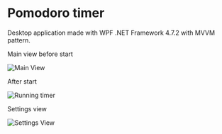 # Pomodoro timer
Desktop application made with WPF .NET Framework 4.7.2 with MVVM pattern.

Main view before start

![Main View](https://github.com/N-janas/Assets/blob/main/PomodoroTimer/main_view.PNG "main_view")

After start

![Running timer](https://github.com/N-janas/Assets/blob/main/PomodoroTimer/running.PNG "running")

Settings view

![Settings View](https://github.com/N-janas/Assets/blob/main/PomodoroTimer/settings.PNG "settings_view")
